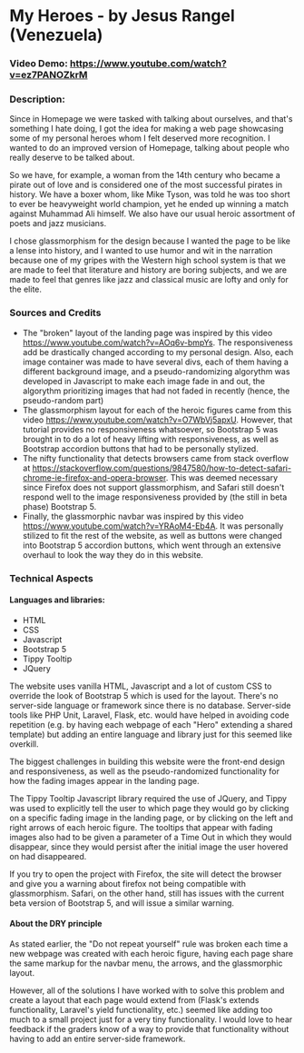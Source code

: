 # My Heroes - by Jesus Rangel (Venezuela)
### Video Demo: https://www.youtube.com/watch?v=ez7PANOZkrM
### Description:

Since in Homepage we were tasked with talking about ourselves, and that's something I hate doing, I got the idea for making a web page showcasing some of my personal heroes whom I felt deserved more recognition. I wanted to do an improved version of Homepage, talking about people who really deserve to be talked about.

So we have, for example, a woman from the 14th century who became a pirate out of love and is considered one of the most successful pirates in history. We have a boxer whom, like Mike Tyson, was told he was too short to ever be heavyweight world champion, yet he ended up winning a match against Muhammad Ali himself. We also have our usual heroic assortment of poets and jazz musicians.

I chose glassmorphism for the design because I wanted the page to be like a lense into history, and I wanted to use humor and wit in the narration because one of my gripes with the Western high school system is that we are made to feel that literature and history are boring subjects, and we are made to feel that genres like jazz and classical music are lofty and only for the elite.

### Sources and Credits
- The "broken" layout of the landing page was inspired by this video https://www.youtube.com/watch?v=AOq6v-bmpYs. The responsiveness add be drastically changed according to my personal design. Also, each image container was made to have several divs, each of them having a different background image, and a pseudo-randomizing algorythm was developed in Javascript to make each image fade in and out, the algorythm prioritizing images that had not faded in recently (hence, the pseudo-random part) 
-  The glassmorphism layout for each of the heroic figures came from this video https://www.youtube.com/watch?v=O7WbVj5apxU. However, that tutorial provides no responsiveness whatsoever, so Bootstrap 5 was brought in to do a lot of heavy lifting with responsiveness, as well as Bootstrap accordion buttons that had to be personally stylized.
- The nifty functionality that detects browsers came from stack overflow at https://stackoverflow.com/questions/9847580/how-to-detect-safari-chrome-ie-firefox-and-opera-browser. This was deemed necessary since Firefox does not support glassmorphism, and Safari still doesn't respond well to the image responsiveness provided by (the still in beta phase) Bootstrap 5.
- Finally, the glassmorphic navbar was inspired by this video https://www.youtube.com/watch?v=YRAoM4-Eb4A. It was personally stilized to fit the rest of the website, as well as buttons were changed into Bootstrap 5 accordion buttons, which went through an extensive overhaul to look the way they do in this website.

### Technical Aspects
#### Languages and libraries:
- HTML
- CSS
- Javascript
- Bootstrap 5
- Tippy Tooltip
- JQuery

The website uses vanilla HTML, Javascript and a lot of custom CSS to override the look of Bootstrap 5 which is used for the layout. There's no server-side language or framework since there is no database. Server-side tools like PHP Unit, Laravel, Flask, etc. would have helped in avoiding code repetition (e.g. by having each webpage of each "Hero" extending a shared template) but adding an entire language and library just for this seemed like overkill. 

The biggest challenges in building this website were the front-end design and responsiveness, as well as the pseudo-randomized functionality for how the fading images appear in the landing page.

The Tippy Tooltip Javascript library required the use of JQuery, and Tippy was used to explicitly tell the user to which page they would go by clicking on a specific fading image in the landing page, or by clicking on the left and right arrows of each heroic figure. The tooltips that appear with fading images also had to be given a parameter of a Time Out in which they would disappear, since they would persist after the initial image the user hovered on had disappeared.

If you try to open the project with Firefox, the site will detect the browser and give you a warning about firefox not being compatible with glassmorphism. Safari, on the other hand, still has issues with the current beta version of Bootstrap 5, and will issue a similar warning.

#### About the DRY principle
As stated earlier, the "Do not repeat yourself" rule was broken each time a new webpage was created with each heroic figure, having each page share the same markup for the navbar menu, the arrows, and the glassmorphic layout. 

However, all of the solutions I have worked with to solve this problem and create a layout that each page would extend from (Flask's extends functionality, Laravel's yield functionality, etc.) seemed like adding too much to a small project just for a very tiny functionality. I would love to hear feedback if the graders know of a way to provide that functionality without having to add an entire server-side framework.